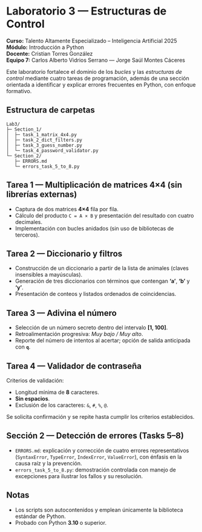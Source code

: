 # Laboratorio 3 — Estructuras de Control

**Curso:** Talento Altamente Especializado – Inteligencia Artificial 2025  
**Módulo:** Introducción a Python  
**Docente:** Cristian Torres González  
**Equipo 7:** Carlos Alberto Vidrios Serrano — Jorge Saúl Montes Cáceres

Este laboratorio fortalece el dominio de los *bucles* y las *estructuras de control* mediante cuatro tareas de programación, además de una sección orientada a identificar y explicar errores frecuentes en Python, con enfoque formativo.

## Estructura de carpetas

```
Lab3/
├─ Section_1/
│  ├─ task_1_matrix_4x4.py
│  ├─ task_2_dict_filters.py
│  ├─ task_3_guess_number.py
│  └─ task_4_password_validator.py
└─ Section_2/
   ├─ ERRORS.md
   └─ errors_task_5_to_8.py
```

## Tarea 1 — Multiplicación de matrices 4×4 (sin librerías externas)

- Captura de dos matrices **4×4** fila por fila.  
- Cálculo del producto `C = A × B` y presentación del resultado con cuatro decimales.  
- Implementación con bucles anidados (sin uso de bibliotecas de terceros).

## Tarea 2 — Diccionario y filtros

- Construcción de un diccionario a partir de la lista de animales (claves insensibles a mayúsculas).  
- Generación de tres diccionarios con términos que contengan **‘a’**, **‘b’** y **‘y’**.  
- Presentación de conteos y listados ordenados de coincidencias.

## Tarea 3 — Adivina el número

- Selección de un número secreto dentro del intervalo **[1, 100]**.  
- Retroalimentación progresiva: *Muy bajo / Muy alto*.  
- Reporte del número de intentos al acertar; opción de salida anticipada con **`q`**.

## Tarea 4 — Validador de contraseña

Criterios de validación:
- Longitud mínima de **8** caracteres.  
- **Sin espacios**.  
- Exclusión de los caracteres: `&`, `#`, `%`, `@`.  

Se solicita confirmación y se repite hasta cumplir los criterios establecidos.

## Sección 2 — Detección de errores (Tasks 5–8)

- `ERRORS.md`: explicación y corrección de cuatro errores representativos  
  (`SyntaxError`, `TypeError`, `IndexError`, `ValueError`), con énfasis en la causa raíz y la prevención.  
- `errors_task_5_to_8.py`: demostración controlada con manejo de excepciones para ilustrar los fallos y su resolución.

## Notas

- Los scripts son autocontenidos y emplean únicamente la biblioteca estándar de Python.  
- Probado con Python **3.10** o superior.  
